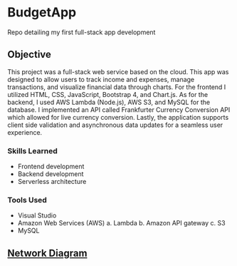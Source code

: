 # BudgetApp
Repo detailing my first full-stack app development

## Objective
This project was a full-stack web service based on the cloud. This app was designed to allow users to track income and expenses, manage transactions, and visualize financial data through charts. For the frontend I utilized HTML, CSS, JavaScript, Bootstrap 4, and Chart.js. As for the backend, I used AWS Lambda (Node.js), AWS S3, and MySQL for the database. I implemented an API called Frankfurter Currency Conversion API which allowed for live currency conversion. Lastly, the application supports client side validation and asynchronous data updates for a seamless user experience. 


### Skills Learned
- Frontend development
- Backend development
- Serverless architecture

### Tools Used
- Visual Studio
- Amazon Web Services (AWS)
    a. Lambda
    b. Amazon API gateway
    c. S3
- MySQL

## <a href="https://lucid.app/lucidchart/b418e365-cbad-4a41-b77c-fdd79f70de82/edit?viewport_loc=-1408%2C-267%2C2909%2C1267%2C0_0&invitationId=inv_7cb2dc84-0578-43b3-b963-ef4aa92f5462">Network Diagram</a>
